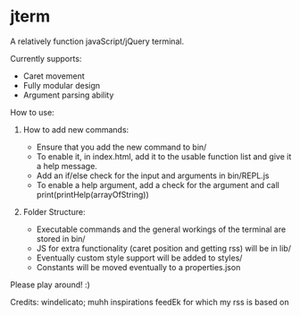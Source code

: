 # jterm
A relatively function javaScript/jQuery terminal.

Currently supports:
  - Caret movement
  - Fully modular design
  - Argument parsing ability

How to use:

  1) How to add new commands:
      - Ensure that you add the new command to bin/
      - To enable it, in index.html, add it to the usable function list and
        give it a help message.
      - Add an if/else check for the input and arguments in bin/REPL.js 
      - To enable a help argument, add a check for the argument and call
        print(printHelp(arrayOfString))
  
  2) Folder Structure:
      - Executable commands and the general workings of the terminal are
        stored in bin/
      - JS for extra functionality (caret position and getting rss) will
        be in lib/
      - Eventually custom style support will be added to styles/
      - Constants will be moved eventually to a properties.json
      
  Please play around! :)
  
  Credits:
    windelicato; muhh inspirations
    feedEk for which my rss is based on
